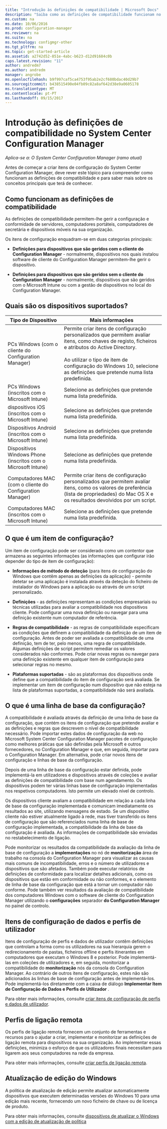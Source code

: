 ```yaml
---
title: "Introdução às definições de compatibilidade | Microsoft Docs"
description: "Saiba como as definições de compatibilidade funcionam no System Center Configuration Manager. Também saber mais sobre conceitos principais que terá de conhecer."
ms.custom: na
ms.date: 10/06/2016
ms.prod: configuration-manager
ms.reviewer: na
ms.suite: na
ms.technology: configmgr-other
ms.tgt_pltfrm: na
ms.topic: get-started-article
ms.assetid: a2742d52-851e-4abc-b623-d12d91684c0b
caps.latest.revision: "11"
author: andredm7
ms.author: andredm
manager: angrobe
ms.openlocfilehash: b9f997caf5ca4753f95ab2e2cf680bdac40d29b7
ms.sourcegitcommit: b438515490e04fb09c82a8af642d38e9a0605178
ms.translationtype: MT
ms.contentlocale: pt-PT
ms.lasthandoff: 09/15/2017
---
```

# <a name="get-started-with-compliance-settings-in-system-center-configuration-manager"></a>Introdução às definições de compatibilidade no System Center Configuration Manager

*Aplica-se a: O System Center Configuration Manager (ramo atual)*

Antes de começar a criar itens de configuração do System Center Configuration Manager, deve rever este tópico para compreender como funcionam as definições de compatibilidade e para saber mais sobre os conceitos principais que terá de conhecer.  

## <a name="how-compliance-settings-works"></a>Como funcionam as definições de compatibilidade  
 As definições de compatibilidade permitem-lhe gerir a configuração e conformidade de servidores, computadores portáteis, computadores de secretária e dispositivos móveis na sua organização.  

 Os itens de configuração enquadram-se em duas categorias principais:  

-   **Definições para dispositivos que são geridos com o cliente do Configuration Manager** - normalmente, dispositivos nos quais instalou software de cliente do Configuration Manager permitem-lhe gerir o dispositivo.  

-   **Definições para dispositivos que são geridos sem o cliente do Configuration Manager** - normalmente, dispositivos que são geridos com o Microsoft Intune ou com a gestão de dispositivos no local do Configuration Manager.  

## <a name="what-devices-are-supported"></a>Quais são os dispositivos suportados?  


|Tipo de Dispositivo|Mais informações|  
|------------|----------------------|  
|PCs Windows (com o cliente do Configuration Manager)|Permite criar itens de configuração personalizados que permitem avaliar itens, como chaves de registo, ficheiros e atributos do Active Directory.<br /><br /> Ao utilizar o tipo de item de configuração do Windows 10, selecione as definições que pretende numa lista predefinida.|  
|PCs Windows (inscritos com o Microsoft Intune)|Selecione as definições que pretende numa lista predefinida.|  
|dispositivos iOS (inscritos com o Microsoft Intune)|Selecione as definições que pretende numa lista predefinida.|  
|Dispositivos Android (inscritos com o Microsoft Intune)|Selecione as definições que pretende numa lista predefinida.|  
|Dispositivos Windows Phone (inscritos com o Microsoft Intune)|Selecione as definições que pretende numa lista predefinida.|  
|Computadores MAC (com o cliente do Configuration Manager)|Permite criar itens de configuração personalizados que permitem avaliar itens, como os valores de preferência (lista de propriedades) do Mac OS X e os resultados devolvidos por um script.|  
|Computadores MAC (inscritos com o Microsoft Intune)|Selecione as definições que pretende numa lista predefinida.|  

## <a name="what-is-a-configuration-item"></a>O que é um item de configuração?  
 Um item de configuração pode ser considerado como um contentor que armazena as seguintes informações (as informações que configurar irão depender do tipo de item de configuração):  

-   **Informações de método de deteção** (para itens de configuração do Windows que contêm apenas as definições da aplicação) - permite detetar se uma aplicação é instalada através da deteção do ficheiro de instalador do Windows para a aplicação ou através de um script personalizado.  

-   **Definições** - as definições representam as condições empresariais ou técnicas utilizadas para avaliar a compatibilidade nos dispositivos cliente. Pode configurar uma nova definição ou navegar para uma definição existente num computador de referência.  

-   **Regras de compatibilidade** - as regras de compatibilidade especificam as condições que definem a compatibilidade da definição de um item de configuração. Antes de poder ser avaliada a compatibilidade de uma definição, tem de ter, pelo menos, uma regra de compatibilidade. Algumas definições de script permitem remediar os valores considerados não conformes. Pode criar novas regras ou navegar para uma definição existente em qualquer item de configuração para selecionar regras no mesmo.  

-   **Plataformas suportadas** - são as plataformas dos dispositivos onde define que a compatibilidade do item de configuração será avaliada. Se implementar um item de configuração num dispositivo que não esteja na lista de plataformas suportadas, a compatibilidade não será avaliada.  

## <a name="what-is-a-configuration-baseline"></a>O que é uma linha de base da configuração?  
 A compatibilidade é avaliada através da definição de uma linha de base da configuração, que contém os itens de configuração que pretende avaliar e as definições e regras que descrevem o nível de compatibilidade necessário. Pode importar estes dados de configuração da web no Microsoft System Center Configuration Manager pacotes de configuração como melhores práticas que são definidas pela Microsoft e outros fornecedores, no Configuration Manager e que, em seguida, importar para o Configuration Manager. Em alternativa, pode criar novos itens de configuração e linhas de base da configuração.  

 Depois de uma linha de base da configuração estar definida, pode implementá-la em utilizadores e dispositivos através de coleções e avaliar as definições de compatibilidade com base num agendamento. Os dispositivos podem ter várias linhas base de configuração implementadas nos respetivos computadores. Isto permite um elevado nível de controlo.  

 Os dispositivos cliente avaliam a compatibilidade em relação a cada linha de base da configuração implementada e comunicam imediatamente os resultados ao site, utilizando mensagens de estado. Se um dispositivo cliente não estiver atualmente ligado à rede, mas tiver transferido os itens de configuração que são referenciados numa linha de base de configuração implementada, a compatibilidade da linha de base da configuração é avaliada. As informações de compatibilidade são enviadas no restabelecimento de ligação.  

 Pode monitorizar os resultados da compatibilidade da avaliação da linha de base de configuração a **implementações** no nó de **monitorização** área de trabalho na consola do Configuration Manager para visualizar as causas mais comuns de incompatibilidade, erros e o número de utilizadores e dispositivos que são afetados. Também pode executar relatórios de definições de conformidade para localizar detalhes adicionais, como os dispositivos que estão em conformidade ou não conformes, e o elemento de linha de base da configuração que está a tornar um computador não conforme. Pode também ver resultados da avaliação de compatibilidade dos computadores Windows com o software de cliente do Configuration Manager utilizando o **configurações** separador **do Configuration Manager** no painel de controlo.  

## <a name="user-data-and-profiles-configuration-items"></a>Itens de configuração de dados e perfis de utilizador  
 Itens de configuração de perfis e dados de utilizador contêm definições que controlam a forma como os utilizadores na sua hierarquia gerem o redirecionamento de pastas, ficheiros offline e perfis itinerantes em computadores que executam o Windows 8 e posterior. Pode implementá-las em coleções de utilizadores e, em seguida, monitorizar a compatibilidade do **monitorização** nós da consola do Configuration Manager. Ao contrário de outros itens de configuração, estes não são adicionados às linhas de base de configuração antes de implementá-los. Pode implementá-los diretamente com a caixa de diálogo **Implementar Item de Configuração de Dados e Perfis de Utilizador** .  

 Para obter mais informações, consulte [criar itens de configuração de perfis e dados de utilizador](/sccm/compliance/deploy-use/create-user-data-and-profiles-configuration-items).  

## <a name="remote-connection-profiles"></a>Perfis de ligação remota  
 Os perfis de ligação remota fornecem um conjunto de ferramentas e recursos para o ajudar a criar, implementar e monitorizar as definições de ligação remota para dispositivos na sua organização. Ao implementar essas definições, minimiza o esforço de que os utilizadores finais necessitam para ligarem aos seus computadores na rede da empresa.  

Para obter mais informações, consulte [criar perfis de ligação remota](/sccm/compliance/deploy-use/create-remote-connection-profiles).  

## <a name="windows-edition-upgrade"></a>Atualização de edição do Windows
A política de atualização de edição permite atualizar automaticamente dispositivos que executem determinadas versões do Windows 10 para uma edição mais recente, fornecendo um novo ficheiro de chave ou de licença de produto.

Para obter mais informações, consulte [dispositivos de atualizar o Windows com a edição de atualização de política](/sccm/compliance/deploy-use/upgrade-windows-version)
